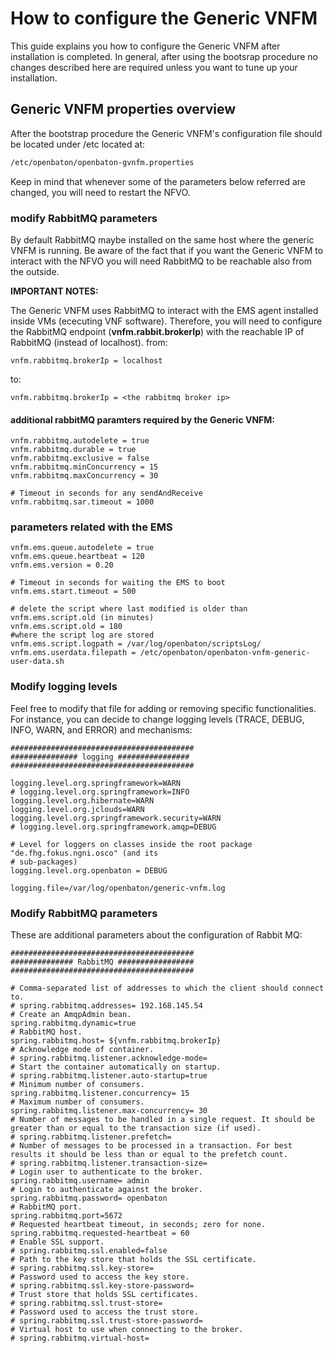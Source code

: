 # How to configure the Generic VNFM 

This guide explains you how to configure the Generic VNFM after installation is completed. In general, after using the bootsrap procedure no changes described here are required unless you want to tune up your installation. 

## Generic VNFM properties overview


After the bootstrap procedure the Generic VNFM's configuration file should be located under /etc located at: 
```bash
/etc/openbaton/openbaton-gvnfm.properties
```

Keep in mind that whenever some of the parameters below referred are changed, you will need to restart the NFVO.


### modify RabbitMQ parameters

By default RabbitMQ maybe installed on the same host where the generic VNFM is running. Be aware of the fact that if you want the Generic VNFM to interact with the NFVO you will need RabbitMQ to be reachable also from the outside.  

**IMPORTANT NOTES:**

The Generic VNFM uses RabbitMQ to interact with the EMS agent installed inside VMs (ececuting VNF software). Therefore, you will need to configure the RabbitMQ endpoint (**vnfm.rabbit.brokerIp**) with the reachable IP of RabbitMQ (instead of localhost).
from:
```properties
vnfm.rabbitmq.brokerIp = localhost 
```
to:
```properties
vnfm.rabbitmq.brokerIp = <the rabbitmq broker ip>
``` 

#### additional rabbitMQ paramters required by the Generic VNFM:

```parameters
vnfm.rabbitmq.autodelete = true
vnfm.rabbitmq.durable = true
vnfm.rabbitmq.exclusive = false
vnfm.rabbitmq.minConcurrency = 15
vnfm.rabbitmq.maxConcurrency = 30

# Timeout in seconds for any sendAndReceive
vnfm.rabbitmq.sar.timeout = 1000
```

### parameters related with the EMS

```parameters
vnfm.ems.queue.autodelete = true
vnfm.ems.queue.heartbeat = 120
vnfm.ems.version = 0.20

# Timeout in seconds for waiting the EMS to boot
vnfm.ems.start.timeout = 500

# delete the script where last modified is older than vnfm.ems.script.old (in minutes)
vnfm.ems.script.old = 180
#where the script log are stored
vnfm.ems.script.logpath = /var/log/openbaton/scriptsLog/
vnfm.ems.userdata.filepath = /etc/openbaton/openbaton-vnfm-generic-user-data.sh
```

### Modify logging levels 

Feel free to modify that file for adding or removing specific functionalities.  For instance, you can decide to change logging levels (TRACE, DEBUG, INFO, WARN, and ERROR) and mechanisms:

```parameters
#########################################
############### logging ################
#########################################

logging.level.org.springframework=WARN
# logging.level.org.springframework=INFO
logging.level.org.hibernate=WARN
logging.level.org.jclouds=WARN
logging.level.org.springframework.security=WARN
# logging.level.org.springframework.amqp=DEBUG

# Level for loggers on classes inside the root package "de.fhg.fokus.ngni.osco" (and its
# sub-packages)
logging.level.org.openbaton = DEBUG

logging.file=/var/log/openbaton/generic-vnfm.log
```

### Modify RabbitMQ parameters

These are additional parameters about the configuration of Rabbit MQ:

```parameters
#########################################
############## RabbitMQ #################
#########################################

# Comma-separated list of addresses to which the client should connect to.
# spring.rabbitmq.addresses= 192.168.145.54
# Create an AmqpAdmin bean.
spring.rabbitmq.dynamic=true
# RabbitMQ host.
spring.rabbitmq.host= ${vnfm.rabbitmq.brokerIp}
# Acknowledge mode of container.
# spring.rabbitmq.listener.acknowledge-mode=
# Start the container automatically on startup.
# spring.rabbitmq.listener.auto-startup=true
# Minimum number of consumers.
spring.rabbitmq.listener.concurrency= 15
# Maximum number of consumers.
spring.rabbitmq.listener.max-concurrency= 30
# Number of messages to be handled in a single request. It should be greater than or equal to the transaction size (if used).
# spring.rabbitmq.listener.prefetch=
# Number of messages to be processed in a transaction. For best results it should be less than or equal to the prefetch count.
# spring.rabbitmq.listener.transaction-size=
# Login user to authenticate to the broker.
spring.rabbitmq.username= admin
# Login to authenticate against the broker.
spring.rabbitmq.password= openbaton
# RabbitMQ port.
spring.rabbitmq.port=5672
# Requested heartbeat timeout, in seconds; zero for none.
spring.rabbitmq.requested-heartbeat = 60
# Enable SSL support.
# spring.rabbitmq.ssl.enabled=false
# Path to the key store that holds the SSL certificate.
# spring.rabbitmq.ssl.key-store=
# Password used to access the key store.
# spring.rabbitmq.ssl.key-store-password=
# Trust store that holds SSL certificates.
# spring.rabbitmq.ssl.trust-store=
# Password used to access the trust store.
# spring.rabbitmq.ssl.trust-store-password=
# Virtual host to use when connecting to the broker.
# spring.rabbitmq.virtual-host=
```
